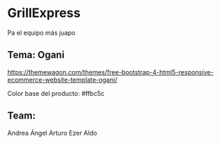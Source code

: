 # GrillExpress
Pa el equipo más juapo
## Tema: Ogani
https://themewagon.com/themes/free-bootstrap-4-html5-responsive-ecommerce-website-template-ogani/

Color base del producto: #ffbc5c
## Team:
  Andrea
  Ángel
  Arturo
  Ezer
  Aldo
